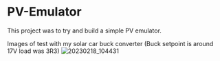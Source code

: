 # PV-Emulator
This project was to try and build a simple PV emulator. 

Images of test with my solar car buck converter (Buck setpoint is around 17V load was 3R3)
![20230218_104431](https://user-images.githubusercontent.com/114579521/226092732-1a1c80e4-3001-4398-a7a5-ac706b7f35cd.jpg)
